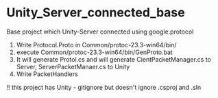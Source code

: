 # Unity_Server_connected_base
 Base project which Unity-Server connected using google.protocol

1. Write Protocol.Proto in Common/protoc-23.3-win64/bin/
2. execute Common/protoc-23.3-win64/bin/GenProto.bat
3. It will generate Protol.cs and will generate CientPacketManager.cs to Server, ServerPacketManaer.cs to Unity
4. Write PacketHandlers

!! this project has Unity - gitignore but doesn't ignore .csproj and .sln
